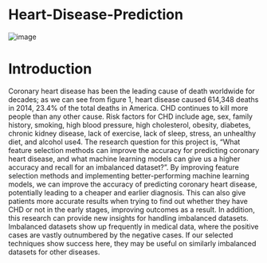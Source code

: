 # Heart-Disease-Prediction
![image](https://github.com/LHLFOREVER/Heart-Disease-Prediction/assets/97744180/b580dbdc-dfac-439e-bd27-66415961b434)
# Introduction 
Coronary heart disease has been the leading cause of death worldwide for decades; as we can see from figure 1, heart disease caused 614,348 deaths in 2014, 23.4% of the total deaths in America. CHD continues to kill more people than any other cause. 
Risk factors for CHD include age, sex, family history, smoking, high blood pressure, high cholesterol, obesity, diabetes, chronic kidney disease, lack of exercise, lack of sleep, stress, an unhealthy diet, and alcohol use4. 
The research question for this project is, “What feature selection methods can improve the accuracy for predicting coronary heart disease, and what machine learning models can give us a higher accuracy and recall for an imbalanced dataset?”.  By improving feature selection methods and implementing better-performing machine learning models, we can improve the accuracy of predicting coronary heart disease, potentially leading to a cheaper and earlier diagnosis. This can also give patients more accurate results when trying to find out whether they have CHD or not in the early stages, improving outcomes as a result. In addition, this research can provide new insights for handling imbalanced datasets. Imbalanced datasets show up frequently in medical data, where the positive cases are vastly outnumbered by the negative cases. If our selected techniques show success here, they may be useful on similarly imbalanced datasets for other diseases.
